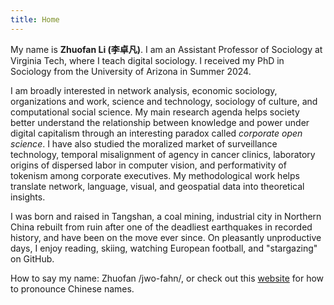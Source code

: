 ```yaml
---
title: Home
---
```


<!-- <style type="text/css">
.home {
  text-align: center;
}
.home h1 {
  font-size: 3em;
}
.home h2 {
  margin-bottom: 4em;
}
.home ul {
  margin-left: -4em;
}
.home ul li {
  display: inline-block;
  margin-left: 4em;
}
</style> -->

<style type="text/css">
.home h1{
  text-align: center;
}
.home h2 {
  border-bottom: 1px solid var(--border-color);
}
.home h3 {
  font-variant: small-caps;
  text-align: center;
}
</style>

My name is **Zhuofan Li (李卓凡)**. I am an Assistant Professor of Sociology at Virginia Tech, where I teach digital sociology. I received my PhD in Sociology from the University of Arizona in Summer 2024.

I am broadly interested in network analysis, economic sociology, organizations and work, science and technology, sociology of culture, and computational social science. My main research agenda helps society better understand the relationship between knowledge and power under digital capitalism through an interesting paradox called *corporate open science*. I have also studied the moralized market of surveillance technology, temporal misalignment of agency in cancer clinics, laboratory origins of dispersed labor in computer vision, and performativity of tokenism among corporate executives. My methodological work helps translate network, language, visual, and geospatial data into theoretical insights.

I was born and raised in Tangshan, a coal mining, industrial city in Northern China rebuilt from ruin after one of the deadliest earthquakes in recorded history, and have been on the move ever since. On pleasantly unproductive days, I enjoy reading, skiing, watching European football, and "stargazing" on GitHub.

How to say my name: Zhuofan /jwo-fahn/, or check out this [website](https://www.chinesenamesinenglish.com/wiki/Zhuofan) for how to pronounce Chinese names.